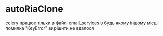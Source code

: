 # autoRiaClone

celery працює тільки в файлі email_services
в будь якому іншому місці помилка "KeyError"
вирішити не вдалося
